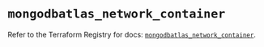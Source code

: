 # `mongodbatlas_network_container`

Refer to the Terraform Registry for docs: [`mongodbatlas_network_container`](https://registry.terraform.io/providers/mongodb/mongodbatlas/1.15.1/docs/resources/network_container).
